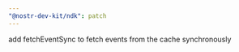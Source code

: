 ```yaml
---
"@nostr-dev-kit/ndk": patch
---
```


add fetchEventSync to fetch events from the cache synchronously
